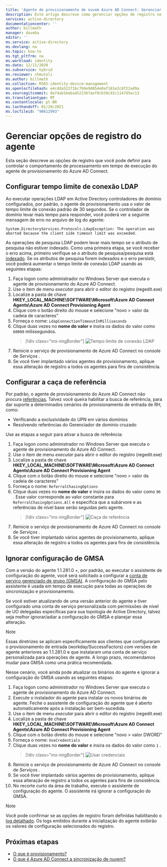 ```yaml
---
title: 'Agente de provisionamento de nuvem Azure AD Connect: Gerenciar opções de registro | Microsoft Docs'
description: Este artigo descreve como gerenciar opções de registro no agente de provisionamento de Azure AD Connect Cloud.
services: active-directory
documentationcenter: ''
author: billmath
manager: daveba
editor: ''
ms.service: active-directory
ms.devlang: na
ms.topic: how-to
ms.tgt_pltfrm: na
ms.workload: identity
ms.date: 12/11/2020
ms.subservice: hybrid
ms.reviewer: chmutali
ms.author: billmath
ms.collection: M365-identity-device-management
ms.openlocfilehash: e4cdda52271bc7b9e9d854e0af181e2c8f22ad9a
ms.sourcegitcommit: 8a74ab1beba4522367aef8cb39c92c1147d5ec13
ms.translationtype: MT
ms.contentlocale: pt-BR
ms.lasthandoff: 01/20/2021
ms.locfileid: "98612993"
---
```

# <a name="manage-agent-registry-options"></a>Gerenciar opções de registro do agente

Esta seção descreve as opções de registro que você pode definir para controlar o comportamento de processamento em tempo de execução do agente de provisionamento do Azure AD Connect. 

## <a name="configure-ldap-connection-timeout"></a>Configurar tempo limite de conexão LDAP
Ao executar operações LDAP em Active Directory controladores de domínio configurados, por padrão, o agente de provisionamento usa o valor de tempo limite de conexão padrão de 30 segundos. Se o controlador de domínio levar mais tempo para responder, você poderá ver a seguinte mensagem de erro no arquivo de log do agente: 

`
System.DirectoryServices.Protocols.LdapException: The operation was aborted because the client side timeout limit was exceeded.
`

As operações de pesquisa LDAP podem levar mais tempo se o atributo de pesquisa não estiver indexado. Como uma primeira etapa, se você receber o erro acima, primeiro verifique se o atributo de pesquisa/pesquisa está [indexado](https://docs.microsoft.com/windows/win32/ad/indexed-attributes). Se os atributos de pesquisa forem indexados e o erro persistir, você poderá aumentar o tempo limite de conexão LDAP usando as seguintes etapas: 

1. Faça logon como administrador no Windows Server que executa o agente de provisionamento do Azure AD Connect.
1. Use o item de menu *executar* para abrir o editor do registro (regedit.exe) 
1. Localize a pasta de chave **HKEY_LOCAL_MACHINE\SOFTWARE\Microsoft\Azure AD Connect Agents\Azure AD Connect Provisioning Agent**
1. Clique com o botão direito do mouse e selecione "novo > valor da cadeia de caracteres"
1. Forneça o nome: `LdapConnectionTimeoutInMilliseconds`
1. Clique duas vezes no **nome do valor** e insira os dados do valor como `60000` milissegundos.
    > [!div class="mx-imgBorder"]
    > ![Tempo limite de conexão LDAP](media/how-to-manage-registry-options/ldap-connection-timeout.png)
1. Reinicie o serviço de provisionamento de Azure AD Connect no console de *Serviços* .
1. Se você tiver implantado vários agentes de provisionamento, aplique essa alteração de registro a todos os agentes para fins de consistência. 

## <a name="configure-referral-chasing"></a>Configurar a caça de referência
Por padrão, o agente de provisionamento do Azure AD Connect não procura [referências](https://docs.microsoft.com/windows/win32/ad/referrals). Talvez você queira habilitar a busca de referência, para dar suporte a determinados cenários de provisionamento de entrada de RH, como: 
* Verificando a exclusividade do UPN em vários domínios
* Resolvendo referências do Gerenciador de domínio cruzado

Use as etapas a seguir para ativar a busca de referência:

1. Faça logon como administrador no Windows Server que executa o agente de provisionamento do Azure AD Connect.
1. Use o item de menu *executar* para abrir o editor do registro (regedit.exe) 
1. Localize a pasta de chave **HKEY_LOCAL_MACHINE\SOFTWARE\Microsoft\Azure AD Connect Agents\Azure AD Connect Provisioning Agent**
1. Clique com o botão direito do mouse e selecione "novo > valor da cadeia de caracteres"
1. Forneça o nome: `ReferralChasingOptions`
1. Clique duas vezes no **nome do valor** e insira os dados do valor como `96` . Esse valor corresponde ao valor constante para `ReferralChasingOptions.All` e especifica que a subárvore e as referências de nível base serão seguidas pelo agente. 
    > [!div class="mx-imgBorder"]
    > ![Caça de referência](media/how-to-manage-registry-options/referral-chasing.png)
1. Reinicie o serviço de provisionamento de Azure AD Connect no console de *Serviços* .
1. Se você tiver implantado vários agentes de provisionamento, aplique essa alteração de registro a todos os agentes para fins de consistência.

## <a name="skip-gmsa-configuration"></a>Ignorar configuração de GMSA
Com a versão do agente 1.1.281.0 +, por padrão, ao executar o assistente de configuração do agente, você será solicitado a configurar a [conta de serviço gerenciado de grupo (GMSA)](/windows-server/security/group-managed-service-accounts/group-managed-service-accounts-overview). A configuração do GMSA pelo assistente é usada em tempo de execução para todas as operações de sincronização e provisionamento. 

Se você estiver atualizando de uma versão anterior do agente e tiver configurado uma conta de serviço personalizada com permissões de nível de UO delegadas específicas para sua topologia de Active Directory, talvez seja melhor ignorar/adiar a configuração do GMSA e planejar essa alteração. 

> [!NOTE]
> Essas diretrizes se aplicam especificamente aos clientes que configuraram o provisionamento de entrada (workday/SuccessFactors) com versões de agente anteriores ao 1.1.281.0 e que instalaram uma conta de serviço personalizada para operações de agente. A longo prazo, recomendamos mudar para GMSA como uma prática recomendada.  

Nesse cenário, você ainda pode atualizar os binários do agente e ignorar a configuração do GMSA usando as seguintes etapas: 

1. Faça logon como administrador no Windows Server que executa o agente de provisionamento do Azure AD Connect.
1. Execute o instalador do agente para instalar os novos binários de agente. Feche o assistente de configuração do agente que é aberto automaticamente após a instalação ser bem-sucedida. 
1. Use o item de menu *executar* para abrir o editor do registro (regedit.exe) 
1. Localize a pasta de chave **HKEY_LOCAL_MACHINE\SOFTWARE\Microsoft\Azure AD Connect Agents\Azure AD Connect Provisioning Agent**
1. Clique com o botão direito do mouse e selecione "novo > valor DWORD"
1. Forneça o nome: `UseCredentials`
1. Clique duas vezes no **nome do valor** e insira os dados do valor como `1` .  
    > [!div class="mx-imgBorder"]
    > ![Usar credenciais](media/how-to-manage-registry-options/use-credentials.png)
1. Reinicie o serviço de provisionamento de Azure AD Connect no console de *Serviços* .
1. Se você tiver implantado vários agentes de provisionamento, aplique essa alteração de registro a todos os agentes para fins de consistência.
1. No recorte curto da área de trabalho, execute o assistente de configuração do agente. O assistente irá ignorar a configuração do GMSA. 


> [!NOTE]
> Você pode confirmar se as opções de registro foram definidas habilitando o [log detalhado](how-to-troubleshoot.md#log-files). Os logs emitidos durante a inicialização do agente exibirão os valores de configuração selecionados do registro. 

## <a name="next-steps"></a>Próximas etapas 

- [O que é provisionamento?](what-is-provisioning.md)
- [O que é Azure AD Connect a sincronização de nuvem?](what-is-cloud-sync.md)

